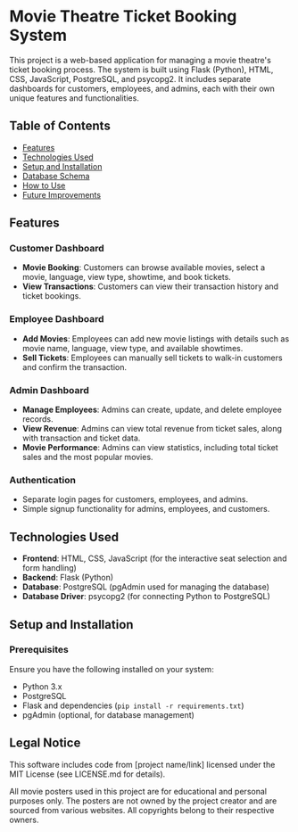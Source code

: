 # Movie Theatre Ticket Booking System

This project is a web-based application for managing a movie theatre's ticket booking process. The system is built using Flask (Python), HTML, CSS, JavaScript, PostgreSQL, and psycopg2. It includes separate dashboards for customers, employees, and admins, each with their own unique features and functionalities.

## Table of Contents
- [Features](#features)
- [Technologies Used](#technologies-used)
- [Setup and Installation](#setup-and-installation)
- [Database Schema](#database-schema)
- [How to Use](#how-to-use)
- [Future Improvements](#future-improvements)

## Features

### Customer Dashboard
- **Movie Booking**: Customers can browse available movies, select a movie, language, view type, showtime, and book tickets.
- **View Transactions**: Customers can view their transaction history and ticket bookings.

### Employee Dashboard
- **Add Movies**: Employees can add new movie listings with details such as movie name, language, view type, and available showtimes.
- **Sell Tickets**: Employees can manually sell tickets to walk-in customers and confirm the transaction.

### Admin Dashboard
- **Manage Employees**: Admins can create, update, and delete employee records.
- **View Revenue**: Admins can view total revenue from ticket sales, along with transaction and ticket data.
- **Movie Performance**: Admins can view statistics, including total ticket sales and the most popular movies.

### Authentication
- Separate login pages for customers, employees, and admins.
- Simple signup functionality for admins, employees, and customers.

## Technologies Used
- **Frontend**: HTML, CSS, JavaScript (for the interactive seat selection and form handling)
- **Backend**: Flask (Python)
- **Database**: PostgreSQL (pgAdmin used for managing the database)
- **Database Driver**: psycopg2 (for connecting Python to PostgreSQL)

## Setup and Installation

### Prerequisites
Ensure you have the following installed on your system:
- Python 3.x
- PostgreSQL
- Flask and dependencies (`pip install -r requirements.txt`)
- pgAdmin (optional, for database management)

## Legal Notice

This software includes code from [project name/link] licensed under the MIT License (see LICENSE.md for details).

All movie posters used in this project are for educational and personal purposes only. The posters are not owned by the project creator and are sourced from various websites. All copyrights belong to their respective owners.


